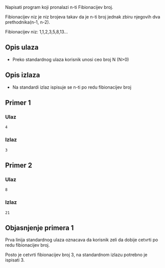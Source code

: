 
Napisati program koji pronalazi n-ti Fibionacijev broj.

Fibionacijev niz je niz brojeva takav da je n-ti broj jednak zbiru njegovih dva prethodnika(n-1, n-2).

Fibionacijev niz: 1,1,2,3,5,8,13...

## Opis ulaza

  - Preko standardnog ulaza korisnik unosi ceo broj N (N>0)

## Opis izlaza

  - Na standardi izlaz ispisuje se n-ti po redu fibionacijev broj

## Primer 1

### Ulaz

~~~
4
~~~

### Izlaz

~~~
3
~~~

## Primer 2

### Ulaz

~~~
8
~~~

### Izlaz

~~~
21
~~~

## Objasnjenje primera 1

Prva linija standardnog ulaza oznacava da korisnik zeli da dobije cetvrti po redu fibionacijev broj.  

Posto je cetvrti fibionacijev broj 3, na standardnom izlazu potrebno je ispisati 3.
